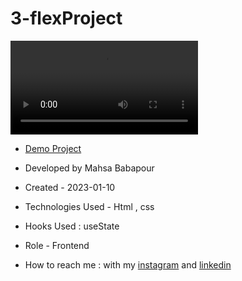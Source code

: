 # 3-flexProject


![view](https://user-images.githubusercontent.com/120960956/211674543-3d9671d6-fa7a-4617-a26e-afd135f9e4e9.mp4)

- [Demo Project](https://mahsabbpour.github.io/3-flexProject/)

- Developed by Mahsa Babapour

- Created - 2023-01-10

- Technologies Used - Html , css 

- Hooks Used : useState 

- Role - Frontend

- How to reach me : with my [instagram](https://www.instagram.com/mahsabbpour.web) and [linkedin](https://www.linkedin.com/in/mahsabbpour)
